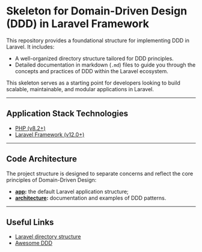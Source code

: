 # Skeleton for Domain-Driven Design (DDD) in Laravel Framework

This repository provides a foundational structure for implementing DDD in Laravel.
It includes:
- A well-organized directory structure tailored for DDD principles.
- Detailed documentation in markdown (`.md`) files to guide you through the concepts and practices of DDD within the Laravel ecosystem.

This skeleton serves as a starting point for developers looking to build scalable, maintainable, and modular applications in Laravel.

---

## Application Stack Technologies
* [PHP (v8.2+)](https://www.php.net/releases/8_2_0.php)
* [Laravel Framework (v12.0+)](https://laravel.com/docs/12.x/releases)

---

## Code Architecture

The project structure is designed to separate concerns and reflect the core principles of Domain-Driven Design:

* **[app](./app/readme.md):** the default Laravel application structure;
* **[architecture](./architecture/readme.md):** documentation and examples of DDD patterns.

---

## Useful Links
* [Laravel directory structure](https://laravel.com/docs/12.x/structure)
* [Awesome DDD](https://github.com/heynickc/awesome-ddd)
